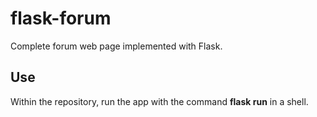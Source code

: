 # flask-forum
Complete forum web page implemented with Flask.

## Use
Within the repository, run the app with the command **flask run** in a shell.
